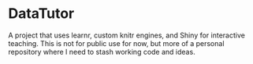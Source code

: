 # DataTutor

A project that uses learnr, custom knitr engines, and Shiny for interactive teaching. This is not for public use for now, but more of a personal repository where I need to stash working code and ideas.
